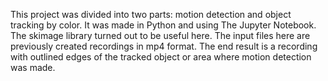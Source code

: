 This project was divided into two parts: motion detection and object tracking by color. It was made in Python and using The Jupyter Notebook. The skimage library turned out to be useful here. The input files here are previously created recordings in mp4 format. The end result is a recording with outlined edges of the tracked object or area where motion detection was made.
